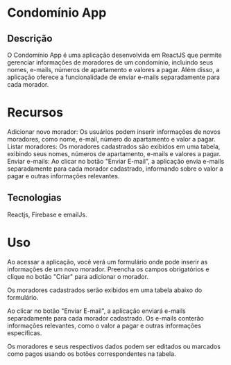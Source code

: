 # Condomínio App


## Descrição
O Condomínio App é uma aplicação desenvolvida em ReactJS que permite gerenciar informações de moradores de um condomínio, incluindo seus nomes, e-mails, números de apartamento e valores a pagar. Além disso, a aplicação oferece a funcionalidade de enviar e-mails separadamente para cada morador.

# Recursos
Adicionar novo morador: Os usuários podem inserir informações de novos moradores, como nome, e-mail, número do apartamento e valor a pagar.
Listar moradores: Os moradores cadastrados são exibidos em uma tabela, exibindo seus nomes, números de apartamento, e-mails e valores a pagar.
Enviar e-mails: Ao clicar no botão "Enviar E-mail", a aplicação envia e-mails separadamente para cada morador cadastrado, informando sobre o valor a pagar e outras informações relevantes.

## Tecnologias 

Reactjs, Firebase e emailJs.

# Uso
Ao acessar a aplicação, você verá um formulário onde pode inserir as informações de um novo morador. Preencha os campos obrigatórios e clique no botão "Criar" para adicionar o morador.

Os moradores cadastrados serão exibidos em uma tabela abaixo do formulário.

Ao clicar no botão "Enviar E-mail", a aplicação enviará e-mails separadamente para cada morador cadastrado. Os e-mails conterão informações relevantes, como o valor a pagar e outras informações específicas.

Os moradores e seus respectivos dados podem ser editados ou marcados como pagos usando os botões correspondentes na tabela.
